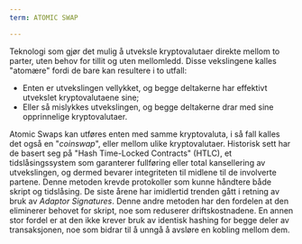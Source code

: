 ```yaml
---
term: ATOMIC SWAP

---
```

Teknologi som gjør det mulig å utveksle kryptovalutaer direkte mellom to parter, uten behov for tillit og uten mellomledd. Disse vekslingene kalles "atomære" fordi de bare kan resultere i to utfall:


- Enten er utvekslingen vellykket, og begge deltakerne har effektivt utvekslet kryptovalutaene sine;
- Eller så mislykkes utvekslingen, og begge deltakerne drar med sine opprinnelige kryptovalutaer.

Atomic Swaps kan utføres enten med samme kryptovaluta, i så fall kalles det også en "*coinswap*", eller mellom ulike kryptovalutaer. Historisk sett har de basert seg på "Hash Time-Locked Contracts" (HTLC), et tidslåsingssystem som garanterer fullføring eller total kansellering av utvekslingen, og dermed bevarer integriteten til midlene til de involverte partene. Denne metoden krevde protokoller som kunne håndtere både skript og tidslåsing. De siste årene har imidlertid trenden gått i retning av bruk av *Adaptor Signatures*. Denne andre metoden har den fordelen at den eliminerer behovet for skript, noe som reduserer driftskostnadene. En annen stor fordel er at den ikke krever bruk av identisk hashing for begge deler av transaksjonen, noe som bidrar til å unngå å avsløre en kobling mellom dem.